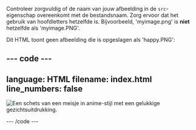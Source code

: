 Controleer zorgvuldig of de naam van jouw afbeelding in de `src`-eigenschap overeenkomt met de bestandsnaam. Zorg ervoor dat het gebruik van hoofdletters hetzelfde is. Bijvoorbeeld, 'myimage.png' is **niet** hetzelfde als 'myimage.PNG'.

Dit HTML toont geen afbeelding die is opgeslagen als 'happy.PNG':

--- code ---
---
language: HTML
filename: index.html
line_numbers: false
---

<img src="happy.png" alt="Een schets van een meisje in anime-stijl met een gelukkige gezichtsuitdrukking."/>

--- /code ---

